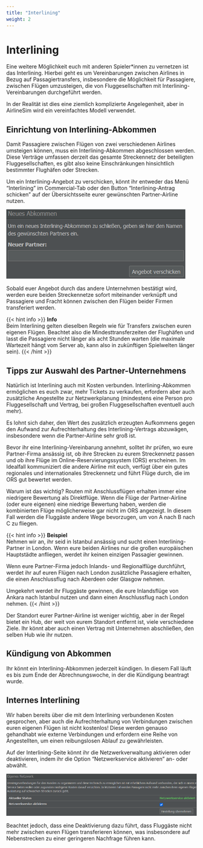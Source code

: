 ```yaml
---
title: "Interlining"
weight: 2
---
```


# Interlining

Eine weitere Möglichkeit euch mit anderen Spieler*innen zu vernetzen ist das Interlining. Hierbei geht es um Vereinbarungen zwischen Airlines in Bezug auf Passagiertransfers, insbesondere die Möglichkeit für Passagiere, zwischen Flügen umzusteigen, die von Fluggesellschaften mit Interlining-Vereinbarungen durchgeführt werden.

In der Realität ist dies eine ziemlich komplizierte Angelegenheit, aber in AirlineSim wird ein vereinfachtes Modell verwendet.

## Einrichtung von Interlining-Abkommen

Damit Passagiere zwischen Flügen von zwei verschiedenen Airlines umsteigen können, muss ein Interlining-Abkommen abgeschlossen werden. Diese Verträge umfassen derzeit das gesamte Streckennetz der beteiligten Fluggesellschaften, es gibt also keine Einschränkungen hinsichtlich bestimmter Flughäfen oder Strecken.

Um ein Interlining-Angebot zu verschicken, könnt ihr entweder das Menü “Interlining” im Commercial-Tab oder den Button “Interlining-Antrag schicken” auf der Übersichtsseite eurer gewünschten Partner-Airline nutzen.

![Einrichtung von Interlining-Abkommen](interliningabkommen_01.PNG "Einrichtung von Interlining-Abkommen")

Sobald euer Angebot durch das andere Unternehmen bestätigt wird, werden eure beiden Streckennetze sofort miteinander verknüpft und Passagiere und Fracht können zwischen den Flügen beider Firmen transferiert werden.

{{< hint info >}}
**Info**  
Beim Interlining gelten dieselben Regeln wie für Transfers zwischen euren eigenen Flügen. Beachtet also die Mindesttransferzeiten der Flughäfen und lasst die Passagiere nicht länger als acht Stunden warten (die maximale Wartezeit hängt vom Server ab, kann also in zukünftigen Spielwelten länger sein).
{{< /hint >}}

## Tipps zur Auswahl des Partner-Unternehmens

Natürlich ist Interlining auch mit Kosten verbunden. Interlining-Abkommen ermöglichen es euch zwar, mehr Tickets zu verkaufen, erfordern aber auch zusätzliche Angestellte zur Netzwerkplanung (mindestens eine Person pro Fluggesellschaft und Vertrag, bei großen Fluggesellschaften eventuell auch mehr).

Es lohnt sich daher, den Wert des zusätzlich erzeugten Aufkommens gegen den Aufwand zur Aufrechterhaltung des Interlining-Vertrags abzuwägen, insbesondere wenn die Partner-Airline sehr groß ist.

Bevor ihr eine Interlining-Vereinbarung annehmt, solltet ihr prüfen, wo eure Partner-Firma ansässig ist, ob ihre Strecken zu eurem Streckennetz passen und ob ihre Flüge im Online-Reservierungssystem (ORS) erscheinen. Im Idealfall kommuniziert die andere Airline mit euch, verfügt über ein gutes regionales und internationales Streckennetz und führt Flüge durch, die im ORS gut bewertet werden.

Warum ist das wichtig? Routen mit Anschlussflügen erhalten immer eine niedrigere Bewertung als Direktflüge. Wenn die Flüge der Partner-Airline (oder eure eigenen) eine niedrige Bewertung haben, werden die kombinierten Flüge möglicherweise gar nicht im ORS angezeigt. In diesem Fall werden die Fluggäste andere Wege bevorzugen, um von A nach B nach C zu fliegen.

{{< hint info >}}
**Beispiel**  
Nehmen wir an, ihr seid in Istanbul ansässig und sucht einen Interlining-Partner in London. Wenn eure beiden Airlines nur die großen europäischen Hauptstädte anfliegen, werdet ihr keinen einzigen Passagier gewinnen.

Wenn eure Partner-Firma jedoch Inlands- und Regionalflüge durchführt, werdet ihr auf euren Flügen nach London zusätzliche Passagiere erhalten, die einen Anschlussflug nach Aberdeen oder Glasgow nehmen.

Umgekehrt werdet ihr Fluggäste gewinnen, die eure Inlandsflüge von Ankara nach Istanbul nutzen und dann einen Anschlussflug nach London nehmen.
{{< /hint >}}

Der Standort eurer Partner-Airline ist weniger wichtig, aber in der Regel bietet ein Hub, der weit von eurem Standort entfernt ist, viele verschiedene Ziele. Ihr könnt aber auch einen Vertrag mit Unternehmen abschließen, den selben Hub wie ihr nutzen.

## Kündigung von Abkommen

Ihr könnt ein Interlining-Abkommen jederzeit kündigen. In diesem Fall läuft es bis zum Ende der Abrechnungswoche, in der die Kündigung beantragt wurde.

## Internes Interlining

Wir haben bereits über die mit dem Interlining verbundenen Kosten gesprochen, aber auch die Aufrechterhaltung von Verbindungen zwischen euren eigenen Flügen ist nicht kostenlos! Diese werden genauso gehandhabt wie externe Verbindungen und erfordern eine Reihe von Angestellten, um einen reibungslosen Ablauf zu gewährleisten.

Auf der Interlining-Seite könnt ihr die Netzwerkverwaltung aktivieren oder deaktivieren, indem ihr die Option “Netzwerkservice aktivieren” an- oder abwählt.

![Netzwerkservice aktivieren](interliningabkommen_02.PNG "Netzwerkservice aktivieren")

Beachtet jedoch, dass eine Deaktivierung dazu führt, dass Fluggäste nicht mehr zwischen euren Flügen transferieren können, was insbesondere auf Nebenstrecken zu einer geringeren Nachfrage führen kann.

